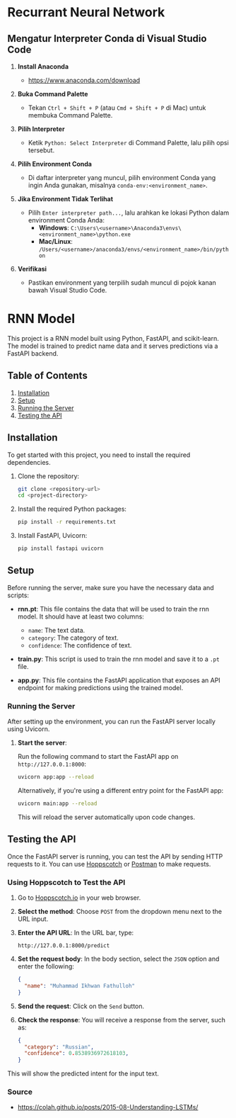 # Recurrant Neural Network

## Mengatur Interpreter Conda di Visual Studio Code
1. **Install Anaconda**
   - https://www.anaconda.com/download

2. **Buka Command Palette**
   - Tekan `Ctrl + Shift + P` (atau `Cmd + Shift + P` di Mac) untuk membuka Command Palette.

3. **Pilih Interpreter**
   - Ketik `Python: Select Interpreter` di Command Palette, lalu pilih opsi tersebut.

4. **Pilih Environment Conda**
   - Di daftar interpreter yang muncul, pilih environment Conda yang ingin Anda gunakan, misalnya `conda-env:<environment_name>`.

5. **Jika Environment Tidak Terlihat**
   - Pilih `Enter interpreter path...`, lalu arahkan ke lokasi Python dalam environment Conda Anda:
     - **Windows**: `C:\Users\<username>\Anaconda3\envs\<environment_name>\python.exe`
     - **Mac/Linux**: `/Users/<username>/anaconda3/envs/<environment_name>/bin/python`

6. **Verifikasi**
   - Pastikan environment yang terpilih sudah muncul di pojok kanan bawah Visual Studio Code.

# RNN Model

This project is a RNN model built using Python, FastAPI, and scikit-learn. The model is trained to predict name data and it serves predictions via a FastAPI backend.

## Table of Contents
1. [Installation](#installation)
2. [Setup](#setup)
3. [Running the Server](#running-the-server)
4. [Testing the API](#testing-the-api)

## Installation

To get started with this project, you need to install the required dependencies.

1. Clone the repository:

    ```bash
    git clone <repository-url>
    cd <project-directory>
    ```

2. Install the required Python packages:

    ```bash
    pip install -r requirements.txt
    ```

3. Install FastAPI, Uvicorn:

    ```bash
    pip install fastapi uvicorn
    ```

## Setup

Before running the server, make sure you have the necessary data and scripts:

- **rnn.pt**: This file contains the data that will be used to train the rnn model. It should have at least two columns:
  - `name`: The text data.
  - `category`: The category of text.
  - `confidence`: The confidence of text.

- **train.py**: This script is used to train the rnn model and save it to a `.pt` file.

- **app.py**: This file contains the FastAPI application that exposes an API endpoint for making predictions using the trained model.

### Running the Server

After setting up the environment, you can run the FastAPI server locally using Uvicorn.

1. **Start the server**:

    Run the following command to start the FastAPI app on `http://127.0.0.1:8000`:

    ```bash
    uvicorn app:app --reload
    ```

    Alternatively, if you're using a different entry point for the FastAPI app:

    ```bash
    uvicorn main:app --reload
    ```

    This will reload the server automatically upon code changes.

## Testing the API

Once the FastAPI server is running, you can test the API by sending HTTP requests to it. You can use [Hoppscotch](https://hoppscotch.io/) or [Postman](https://www.postman.com/) to make requests.

### Using Hoppscotch to Test the API

1. Go to [Hoppscotch.io](https://hoppscotch.io/) in your web browser.

2. **Select the method**: Choose `POST` from the dropdown menu next to the URL input.

3. **Enter the API URL**: In the URL bar, type:

    ```
    http://127.0.0.1:8000/predict
    ```

4. **Set the request body**: In the body section, select the `JSON` option and enter the following:

    ```json
    {
      "name": "Muhammad Ikhwan Fathulloh"
    }
    ```

5. **Send the request**: Click on the `Send` button.

6. **Check the response**: You will receive a response from the server, such as:

    ```json
    {
      "category": "Russian",
      "confidence": 0.8538936972618103,
    }
    ```

This will show the predicted intent for the input text.

### Source
- https://colah.github.io/posts/2015-08-Understanding-LSTMs/
